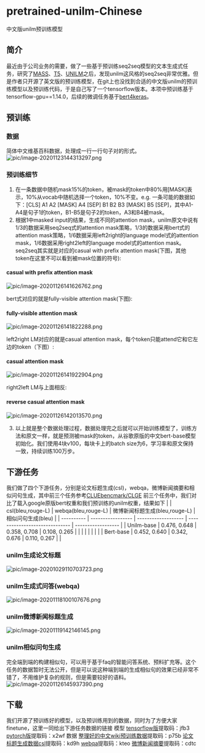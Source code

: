 # pretrained-unilm-Chinese
中文版unilm预训练模型
## 简介
最近由于公司业务的需要，做了一些基于预训练seq2seq模型的文本生成式任务，研究了[MASS](https://github.com/microsoft/MASS)、[T5](https://github.com/google-research/text-to-text-transfer-transformer)、[UNILM](https://github.com/microsoft/unilm)之后，发现unilm这风格的seq2seq非常优雅。但是作者只开源了英文版的预训练模型，在git上也没找到合适的中文版unilm的预训练模型以及预训练代码，于是自己写了一个tensorflow版本。本项中预训练基于tensorflow-gpu==1.14.0，后续的微调任务基于[bert4keras](https://github.com/bojone/bert4keras)。

## 预训练
### 数据
简体中文维基百科数据，处理成一行一行句子对的形式。
![pic/image-20201123144313297.png](https://github.com/zhongerqiandan/pretrained-unilm-Chinese/blob/master/pic/image-20201123144313297.png)
### 预训练细节
1. 在一条数据中随机mask15%的token，被mask的token中80%用[MASK]表示，10%从vocab中随机选择一个token，10%不变。e.g. 一条可能的数据如下：[CLS] A1 A2 [MASK] A4 [SEP] B1 B2 B3 [MASK] B5 [SEP]，其中A1-A4是句子1的token，B1-B5是句子2的token，A3和B4被mask。
2. 根据1中masked input的结果，生成不同的attention mask，unilm原文中说有1/3的数据采用seq2seq式的attention mask策略，1/3的数据采用bert式的attention mask策略，1/6数据采用left2right的language model式的attention mask，1/6数据采用right2left的language model式的attention mask。seq2seq其实就是对应的casual with prefix attention mask(下图，其他token在这里不可以看到被mask位置的符号):
#### casual with prefix attention mask
![pic/image-20201126141626762.png](https://github.com/zhongerqiandan/pretrained-unilm-Chinese/blob/master/pic/image-20201126141626762.png)

bert式对应的就是fully-visible attention mask(下图):
#### fully-visible attention mask
![pic/image-20201126141822288.png](https://github.com/zhongerqiandan/pretrained-unilm-Chinese/blob/master/pic/image-20201126141822288.png)

left2right LM对应的就是casual attention mask，每个token只能attend它和它左边的token（下图）:
#### casual attention mask
![pic/image-20201126141922904.png](https://github.com/zhongerqiandan/pretrained-unilm-Chinese/blob/master/pic/image-20201126141922904.png)

right2left LM与上面相反:
#### reverse casual attention mask
![pic/image-20201126142013570.png](https://github.com/zhongerqiandan/pretrained-unilm-Chinese/blob/master/pic/image-20201126142013570.png)

3. 以上就是整个数据处理过程，数据处理完之后就可以开始训练模型了，训练方法和原文一样，就是预测被mask的token，从谷歌原版的中文bert-base模型初始化。我们使用4块v100，每块卡上的batch size为6，学习率和原文保持一致，持续训练100万步。
## 下游任务
我们做了四个下游任务，分别是论文标题生成(csl)，webqa，微博新闻摘要和相似问句生成，其中前三个任务参考[CLUEbencmark/CLGE](https://github.com/CLUEbenchmark/CLGE)
前三个任务中，我们对比了载入google原版bert权重和我们预训练的unilm权重，结果如下
|            | csl(bleu,rouge-L) | webqa(bleu,rouge-L) | 微博新闻标题生成(bleu,rouge-L) | 相似问句生成(bleu) |
| ---------- | ----------------- | ------------------- | ------------------------------ | ------------------ |
| Unilm-base | 0.476,  0.648     | 0.358,  0.708       | 0.108, 0.265                   |                    |
|            |                   |                     |                                |                    |
| Bert-base  | 0.452,  0.640     | 0.342,  0.676       | 0.110, 0.267                   |                    |
### unilm生成论文标题
![pic/image-20201029110703723.png](https://github.com/zhongerqiandan/pretrained-unilm-Chinese/blob/master/pic/image-20201029110703723.png)
### unilm生成式问答(webqa)
![pic/image-20201118100107676.png](https://github.com/zhongerqiandan/pretrained-unilm-Chinese/blob/master/pic/image-20201118100107676.png)
### unilm微博新闻标题生成
![pic/image-20201119142146145.png](https://github.com/zhongerqiandan/pretrained-unilm-Chinese/blob/master/pic/image-20201119142146145.png)
### unilm相似问句生成
完全端到端的构建相似句，可以用于基于faq的智能问答系统、预料扩充等。这个任务的数据暂时无法公开，但是可以说这种端到端的生成相似句的效果已经非常不错了，不用维护复杂的规则，但是需要较好的语料。
![pic/image-20201126145937390.png](https://github.com/zhongerqiandan/pretrained-unilm-Chinese/blob/master/pic/image-20201126145937390.png)
## 下载
我们开源了预训练好的模型，以及预训练用到的数据，同时为了方便大家finetune，这里一同给出下游任务数据的链接
模型
[tensorflow版](https://pan.baidu.com/s/1x9eRJMt76bEPQ5nNkOkPZQ)提取码：jfb3
[pytorch版](https://pan.baidu.com/s/1FKjieHoXr-LBWK89EnMdZw)提取码：x2wf
数据
[整理好的中文wiki预训练数据](https://pan.baidu.com/s/1XGkhwUePsIR3lP_quiXlCQ)提取码：p75b
[论文标题生成数据csl](https://pan.baidu.com/s/1AzTupql6EwW1j_kI4qmQkA)提取码：kd9h
[webqa](https://pan.baidu.com/s/1OOwOtBzZ11b6Bw1X8tY6Tg)提取码：kteo
[微博新闻摘要](https://pan.baidu.com/s/186qUGq_HIiOXgMfl3QRwKw)提取码：cdtc